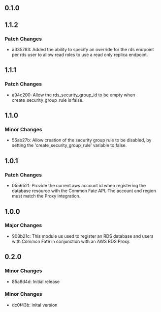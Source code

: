 ## 0.1.0

## 1.1.2

### Patch Changes

- a335783: Added the ability to specify an override for the rds endpoint per rds user to allow read roles to use a read only replica endpoint.

## 1.1.1

### Patch Changes

- a94c200: Allow the rds_security_group_id to be empty when create_security_group_rule is false.

## 1.1.0

### Minor Changes

- 55ab27b: Allow creation of the security group rule to be disabled, by setting the 'create_security_group_rule' variable to false.

## 1.0.1

### Patch Changes

- 055652f: Provide the current aws account id when registering the database resource with the Common Fate API. The account and region must match the Proxy integration.

## 1.0.0

### Major Changes

- 908b21c: This module us used to register an RDS database and users with Common Fate in conjunction with an AWS RDS Proxy.

## 0.2.0

### Minor Changes

- 85a8d4d: Initial release

### Minor Changes

- dc0f43b: inital version
